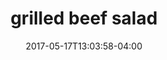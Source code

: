 ---
date: 2017-05-17T13:03:58-04:00
categories:
  - lunch
type: salad
title: grilled beef salad
description: Grilled beef tossed with sliced shallot, cucumber, tomato in dried chili & lime dressing.
price: 7.95
weight: 20
---